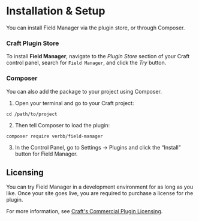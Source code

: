 # Installation & Setup
You can install Field Manager via the plugin store, or through Composer.

### Craft Plugin Store
To install **Field Manager**, navigate to the _Plugin Store_ section of your Craft control panel, search for `Field Manager`, and click the _Try_ button.

### Composer
You can also add the package to your project using Composer.

1. Open your terminal and go to your Craft project:
```
cd /path/to/project
```
2. Then tell Composer to load the plugin:
```
composer require verbb/field-manager
```
3. In the Control Panel, go to Settings → Plugins and click the “Install” button for Field Manager.

## Licensing
You can try Field Manager in a development environment for as long as you like. Once your site goes live, you are required to purchase a license for rhe plugin.

For more information, see [Craft's Commercial Plugin Licensing](https://docs.craftcms.com/v3/plugins.html#commercial-plugin-licensing).
